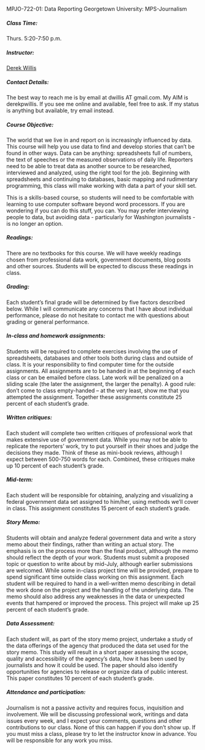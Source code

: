 MPJO-722-01: Data Reporting
Georgetown University: MPS-Journalism

##### Class Time: 
Thurs. 5:20-7:50 p.m.

##### Instructor: 
[Derek Willis](http://blog.thescoop.org/about/)

##### Contact Details: 
The best way to reach me is by email at dwillis AT gmail.com. My AIM is derekpwillis. If you see me online and available, feel free to ask. If my status is anything but available, try email instead.

##### Course Objective: 
The world that we live in and report on is increasingly influenced by data. This course will help you use data to find and develop stories that can’t be found in other ways. Data can be anything: spreadsheets full of numbers, the text of speeches or the measured observations of daily life. Reporters need to be able to treat data as another source to be researched, interviewed and analyzed, using the right tool for the job. Beginning with spreadsheets and continuing to databases, basic mapping and rudimentary programming, this class will make working with data a part of your skill set.

This is a skills-based course, so students will need to be comfortable with learning to use computer software beyond word processors. If you are wondering if you can do this stuff, you can. You may prefer interviewing people to data, but avoiding data - particularly for Washington journalists - is no longer an option.

##### Readings: 
There are no textbooks for this course. We will have weekly readings chosen from professional data work, government documents, blog posts and other sources. Students will be expected to discuss these readings in class.

##### Grading: 
Each student’s final grade will be determined by five factors described below. While I will communicate any concerns that I have about individual performance, please do not hesitate to contact me with questions about grading or general performance.

##### In-class and homework assignments: 
Students will be required to complete exercises involving the use of spreadsheets, databases and other tools both during class and outside of class. It is your responsibility to find computer time for the outside assignments. All assignments are to be handed in at the beginning of each class or can be emailed before class. Late work will be penalized on a sliding scale (the later the assignment, the larger the penalty). A good rule: don’t come to class empty-handed – at the very least, show me that you attempted the assignment. Together these assignments constitute 25 percent of each student’s grade.

##### Written critiques: 
Each student will complete two written critiques of professional work that makes extensive use of government data. While you may not be able to replicate the reporters’ work, try to put yourself in their shoes and judge the decisions they made. Think of these as mini-book reviews, although I expect between 500-750 words for each. Combined, these critiques make up 10 percent of each student’s grade.

##### Mid-term: 
Each student will be responsible for obtaining, analyzing and visualizing a federal government data set assigned to him/her, using methods we’ll cover in class. This assignment constitutes 15 percent of each student’s grade.

##### Story Memo: 
Students will obtain and analyze federal government data and write a story memo about their findings, rather than writing an actual story. The emphasis is on the process more than the final product, although the memo should reflect the depth of your work. Students must submit a proposed topic or question to write about by mid-July, although earlier submissions are welcomed. While some in-class project time will be provided, prepare to spend significant time outside class working on this assignment. Each student will be required to hand in a well-written memo describing in detail the work done on the project and the handling of the underlying data. The memo should also address any weaknesses in the data or unexpected events that hampered or improved the process. This project will make up 25 percent of each student’s grade.

##### Data Assessment: 
Each student will, as part of the story memo project, undertake a study of the data offerings of the agency that produced the data set used for the story memo. This study will result in a short paper assessing the scope, quality and accessibility of the agency’s data, how it has been used by journalists and how it could be used. The paper should also identify opportunities for agencies to release or organize data of public interest. This paper constitutes 10 percent of each student’s grade.

##### Attendance and participation: 
Journalism is not a passive activity and requires focus, inquisition and involvement. We will be discussing professional work, writings and data issues every week, and I expect your comments, questions and other contributions to our class. None of this can happen if you don’t show up. If you must miss a class, please try to let the instructor know in advance. You will be responsible for any work you miss.